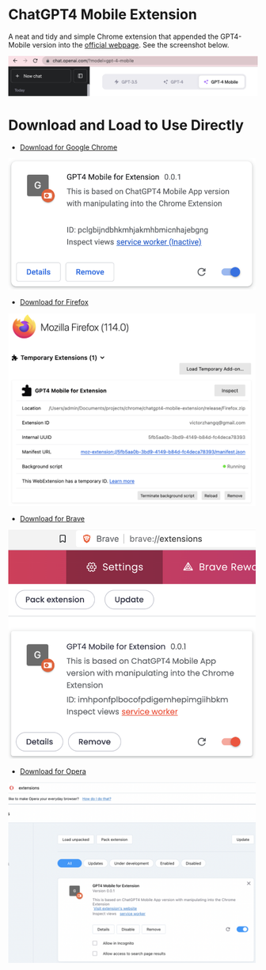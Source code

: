 # ChatGPT4 Mobile Extension

A neat and tidy and simple Chrome extension that appended the GPT4-Mobile version into the [official webpage](https://chat.openai.com). See the screenshot below.

![gpt4-mobile-extension](https://github.com/VictorZhang2014/gpt4-mobile-extension-chrome/blob/main/images/gpt4-mobile-extension.png)

# Download and Load to Use Directly

- [Download for Google Chrome](https://github.com/VictorZhang2014/gpt4-mobile-extension-chrome/tree/main/release)
<img src="https://github.com/VictorZhang2014/gpt4-mobile-extension-chrome/blob/main/images/screenshot-chrome.png" width="500" />

- [Download for Firefox](https://github.com/VictorZhang2014/gpt4-mobile-extension-chrome/tree/main/release)
<img src="https://github.com/VictorZhang2014/gpt4-mobile-extension-chrome/blob/main/images/screenshot-firefox.png" width="500" /> 

- [Download for Brave](https://github.com/VictorZhang2014/gpt4-mobile-extension-chrome/tree/main/release)
<img src="https://github.com/VictorZhang2014/gpt4-mobile-extension-chrome/blob/main/images/screenshot-brave.png" width="500" />  

- [Download for Opera](https://github.com/VictorZhang2014/gpt4-mobile-extension-chrome/tree/main/release)
<img src="https://github.com/VictorZhang2014/gpt4-mobile-extension-chrome/blob/main/images/screenshot-opera.png" width="500" />   


